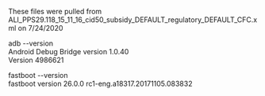 These files were pulled from ALI_PPS29.118_15_11_16_cid50_subsidy_DEFAULT_regulatory_DEFAULT_CFC.xml on 7/24/2020

adb --version  
Android Debug Bridge version 1.0.40  
Version 4986621

fastboot --version  
fastboot version 26.0.0 rc1-eng.a18317.20171105.083832
